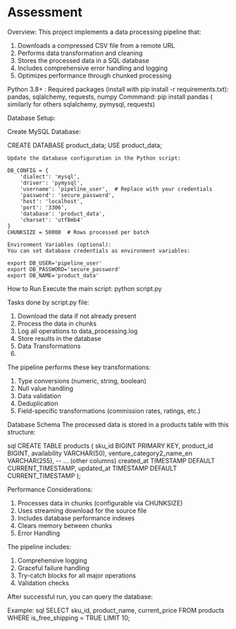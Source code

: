 # Assessment

Overview: This project implements a data processing pipeline that:

1. Downloads a compressed CSV file from a remote URL
2. Performs data transformation and cleaning
3. Stores the processed data in a SQL database
4. Includes comprehensive error handling and logging
5. Optimizes performance through chunked processing


Python 3.8+ :
    Required packages (install with pip install -r requirements.txt):  pandas, sqlalchemy, requests, numpy
    Commmand: pip install pandas    ( similarly for others sqlalchemy, pymysql, requests)

Database Setup:

   Create MySQL Database:

   CREATE DATABASE product_data;
   USE product_data;

    Update the database configuration in the Python script:
    
    DB_CONFIG = {
        'dialect': 'mysql',
        'driver': 'pymysql',
        'username': 'pipeline_user',  # Replace with your credentials
        'password': 'secure_password',
        'host': 'localhost',
        'port': '3306',
        'database': 'product_data',
        'charset': 'utf8mb4'
    }
    CHUNKSIZE = 50000  # Rows processed per batch
    
    Environment Variables (optional):
    You can set database credentials as environment variables:
    
    export DB_USER='pipeline_user'
    export DB_PASSWORD='secure_password'
    export DB_NAME='product_data'

How to Run
Execute the main script:
python script.py


Tasks done by script.py file:

1. Download the data if not already present
2. Process the data in chunks
3. Log all operations to data_processing.log
4. Store results in the database
5. Data Transformations
6. 
The pipeline performs these key transformations:
1. Type conversions (numeric, string, boolean)
2. Null value handling
3. Data validation
4. Deduplication
5. Field-specific transformations (commission rates, ratings, etc.)

Database Schema
The processed data is stored in a products table with this structure:

sql
CREATE TABLE products (
    sku_id BIGINT PRIMARY KEY,
    product_id BIGINT,
    availability VARCHAR(50),
    venture_category2_name_en VARCHAR(255),
    -- ... (other columns)
    created_at TIMESTAMP DEFAULT CURRENT_TIMESTAMP,
    updated_at TIMESTAMP DEFAULT CURRENT_TIMESTAMP
);

Performance Considerations: 
1. Processes data in chunks (configurable via CHUNKSIZE)
2. Uses streaming download for the source file
3. Includes database performance indexes
4. Clears memory between chunks
5. Error Handling

The pipeline includes:
1. Comprehensive logging
2. Graceful failure handling
3. Try-catch blocks for all major operations
4. Validation checks

After successful run, you can query the database:

Example: sql
SELECT sku_id, product_name, current_price 
FROM products 
WHERE is_free_shipping = TRUE 
LIMIT 10;
